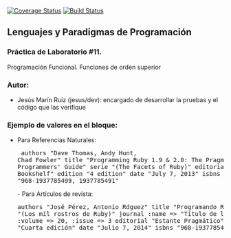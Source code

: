 [![Coverage Status](https://coveralls.io/repos/alu0100502114/LPP_1_prct11/badge.svg?branch=jesus%2Fdev&service=github)](https://coveralls.io/github/alu0100502114/LPP_1_prct11?branch=jesus%2Fdev)
[![Build Status](https://travis-ci.org/alu0100502114/LPP_1_prct11.svg?branch=jesus%2Fdev)](https://travis-ci.org/alu0100502114/LPP_1_prct11)

## Lenguajes y Paradigmas de Programación

### Práctica de Laboratorio #11.

Programación Funcional. Funciones de orden superior

### Autor: 

   - Jesús Marín Ruiz (jesus/dev): encargado de desarrollar la pruebas y el código que las verifique

### Ejemplo de valores en el bloque:
   - Para Referencias Naturales:
    <pre>
            authors   "Dave Thomas, Andy Hunt, Chad Fowler"
            title     "Programming Ruby 1.9 & 2.0: The Pragmatic Programmers' Guide"
            serie     "(The Facets of Ruby)"
            editorial "Pragmatic Bookshelf"
            edition   "4 edition"
            date      "July 7, 2013"
            isbns     "968-1937785499, 1937785491"
    </pre>
    - Para Artículos de revista:
    <pre>
            authors   "José Pérez, Antonio Rdguez"
            title     "Programando Ruby"
            serie     "(Los mil rostros de Ruby)"
            journal   :name => "Título de la revista",
                      :volume => 20,
                      :issue => 3
            editorial "Estante Pragmático"
            edition   "Cuarta edición"
            date      "Julio 7, 2014"
            isbns     "968-1937785499, 1937785491"
    </pre>